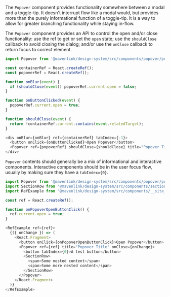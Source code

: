 The `Popover` component provides functionality somewhere between a modal and a toggle-tip. 
It doesn't interrupt flow like a modal would, but provides more than the purely informational function of a toggle-tip. 
It is a way to allow for greater branching functionality while staying in-flow.

The `Popover` component provides an API to control the open and/or close functionality:
use the ref to get or set the `open` state;
use the `shouldClose` callback to avoid closing the dialog;
and/or use the `onClose` callback to return focus to correct element.

```js
import Popover from '@mavenlink/design-system/src/components/popover/popover.jsx';

const containerRef = React.createRef();
const popoverRef = React.createRef();

function onBlur(event) {
  if (shouldClose(event)) popoverRef.current.open = false;
}

function onButtonClicked(event) {
  popoverRef.current.open = true;
}

function shouldClose(event) {
  return !containerRef.current.contains(event.relatedTarget);
}

<div onBlur={onBlur} ref={containerRef} tabIndex={-1}>
  <button onClick={onButtonClicked}>Open Popover</button>
  <Popover ref={popoverRef} shouldClose={shouldClose} title="Popover Title" />
</div>
```


`Popover` contents should generally be a mix of informational and interactive components. 
Interactive components should be in the user focus flow, usually by making sure they have a `tabIndex={0}`.

```js
import Popover from '@mavenlink/design-system/src/components/popover/popover.jsx';
import SectionRow from '@mavenlink/design-system/src/components/section-row/section-row.jsx';
import RefExample from '@mavenlink/design-system/src/components/__site__/ref-example/ref-example.jsx';

const ref = React.createRef();

function onPopoverOpenButtonClick() {
  ref.current.open = true;
}

<RefExample ref={ref}>
  {({ onChange }) => (
    <React.Fragment>
      <button onClick={onPopoverOpenButtonClick}>Open Popover</button>
      <Popover ref={ref} title="Popover Title" onClose={onChange}>
        <button tabIndex={0}>A test button</button>
        <SectionRow>
          <span>Some nested content</span>
          <span>Some more nested content</span>
        </SectionRow>
      </Popover>
    </React.Fragment>
  )}
</RefExample>
```
